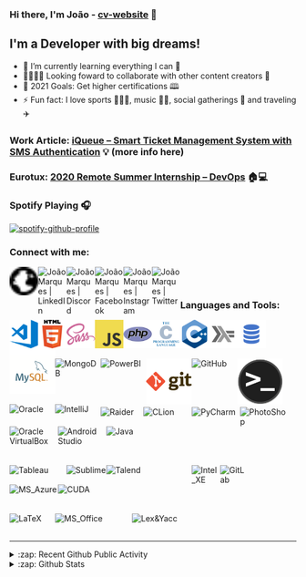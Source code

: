 ### Hi there, I'm João - [cv-website] 👋


## I'm a Developer with big dreams!

- 🌱     I’m currently learning everything I can 💞
- 👨‍💻👩‍💻 Looking foward to collaborate with other content creators 👋
- 🥅     2021 Goals: Get higher certifications 🕮
- ⚡    Fun fact: I love sports 🏊🏽‍♂️, music 🕺🏾, social gatherings 🍹 and traveling ✈️

### Work Article: [iQueue – Smart Ticket Management System with SMS Authentication] 💡 (more info here)
### Eurotux: [2020 Remote Summer Internship – DevOps] 🏠💻

### Spotify Playing 🎧
[![spotify-github-profile](https://spotify-github-profile.vercel.app/api/view?uid=11164555946&cover_image=true&theme=novatorem)](https://github.com/kittinan/spotify-github-profile)

### Connect with me:

[<img align="left" alt="João Marques"  width="50px" src="https://raw.githubusercontent.com/iconic/open-iconic/master/svg/globe.svg" />][cv-website]
[<img align="left" alt="João Marques | LinkedIn" width="50px" src="https://cdn.jsdelivr.net/npm/simple-icons@v3/icons/linkedin.svg" />][linkedin]
[<img align="left" alt="João Marques | Discord" width="50px" src="https://cdn.jsdelivr.net/npm/simple-icons@v3/icons/discord.svg" />][discord]
[<img align="left" alt="João Marques | Facebook" width="50px" src="https://cdn.jsdelivr.net/npm/simple-icons@v3/icons/facebook.svg" />][facebook]
[<img align="left" alt="João Marques | Instagram" width="50px" src="https://cdn.jsdelivr.net/npm/simple-icons@v3/icons/instagram.svg" />][instagram]
[<img align="left" alt="João Marques | Twitter" width="50px" src="https://cdn.jsdelivr.net/npm/simple-icons@v3/icons/twitter.svg" />][twitter]


<br />
<br />

### Languages and Tools:

<img align="left" alt="Visual Studio Code" width="50px" src="https://raw.githubusercontent.com/github/explore/80688e429a7d4ef2fca1e82350fe8e3517d3494d/topics/visual-studio-code/visual-studio-code.png" />
<img align="left" alt="HTML5" width="50px" src="https://raw.githubusercontent.com/github/explore/80688e429a7d4ef2fca1e82350fe8e3517d3494d/topics/html/html.png" />
<img align="left" alt="Sass" width="50px" src="https://raw.githubusercontent.com/github/explore/80688e429a7d4ef2fca1e82350fe8e3517d3494d/topics/sass/sass.png" />
<img align="left" alt="JavaScript" width="50px" src="https://raw.githubusercontent.com/github/explore/80688e429a7d4ef2fca1e82350fe8e3517d3494d/topics/javascript/javascript.png" />
<img align="left" alt="PHP" width="50px" src="https://raw.githubusercontent.com/github/explore/80688e429a7d4ef2fca1e82350fe8e3517d3494d/topics/php/php.png" />
<img align="left" alt="C" width="50px" src="https://raw.githubusercontent.com/github/explore/80688e429a7d4ef2fca1e82350fe8e3517d3494d/topics/c/c.png" />
<img align="left" alt="C++" width="50px" src="https://raw.githubusercontent.com/github/explore/e94815998e4e0713912fed477a1f346ec04c3da2/topics/cpp/cpp.png" />
<img align="left" alt="Haskell" width="50px" src="https://raw.githubusercontent.com/github/explore/80688e429a7d4ef2fca1e82350fe8e3517d3494d/topics/haskell/haskell.png" />
<img align="left" alt="SQL" width="50px" src="https://raw.githubusercontent.com/github/explore/80688e429a7d4ef2fca1e82350fe8e3517d3494d/topics/sql/sql.png" />
<img align="left" alt="MySQL" width="80px" src="https://raw.githubusercontent.com/github/explore/80688e429a7d4ef2fca1e82350fe8e3517d3494d/topics/mysql/mysql.png" />
<br />
<br />
<br />
<br />
<img align="left" alt="MongoDB" width="80px" src="https://mpng.subpng.com/20190111/thz/kisspng-mongodb-logo-database-nosql-postgresql-how-to-create-an-outstanding-tech-stack-clickup-bl-5c391bdf9cff48.4731136215472465596431.jpg" />
<img align="left" alt="PowerBI" width="80px" src="https://www.cyclonis.com/images/2020/07/power-bi-1.jpg" />
<img align="left" alt="Git" width="80px" src="https://raw.githubusercontent.com/github/explore/80688e429a7d4ef2fca1e82350fe8e3517d3494d/topics/git/git.png" />
<img align="left" alt="GitHub" width="80px" src="https://github.githubassets.com/images/modules/logos_page/GitHub-Mark.png" />
<img align="left" alt="Terminal" width="80px" src="https://raw.githubusercontent.com/github/explore/80688e429a7d4ef2fca1e82350fe8e3517d3494d/topics/terminal/terminal.png" />
<img align="left" alt="Oracle" width="80px" src="https://cdn4.iconfinder.com/data/icons/flat-brand-logo-2/512/oracle-512.png" />
<img align="left" alt="IntelliJ" width="80px" src="https://img.stackshare.io/service/1453/icon_IntelliJIDEA.png" />
<br />
<br />
<br />
<br />
<br />
<img align="left" alt="Raider" width="75px" src="https://blog.jetbrains.com/wp-content/uploads/2019/08/logo-7.png" />
<img align="left" alt="CLion" width="85px" src="https://dashboard.snapcraft.io/site_media/appmedia/2017/12/clion.ico.png" />
<img align="left" alt="PyCharm" width="85px" src="https://blog.jetbrains.com/wp-content/uploads/2015/12/pycharm-PyCharm_400x400_Twitter_logo_white.png" />
<img align="left" alt="PhotoShop" width="85px" src="https://pngimg.com/uploads/photoshop/photoshop_PNG7.png" />
<img align="left" alt="Oracle VirtualBox" width="85px" src="https://w7.pngwing.com/pngs/340/100/png-transparent-virtualbox-virtual-machine-operating-systems-virtualization-x86-linux-logo-linux-oracle-corporation.png" />
<img align="left" alt="Android Studio" width="85px" src="https://upload.wikimedia.org/wikipedia/commons/8/8f/Breezeicons-apps-48-android-studio.svg" />
<img align="left" alt="Java" width="65px" src="https://cdn.iconscout.com/icon/free/png-256/java-60-1174953.png" />
<br />
<br />
<br />
<br />
<br />
<br />
<img align="left" alt="Tableau" width="100px" src="https://images.ctfassets.net/76f8cs5bg9si/38ggNE1ggnjPLDGP3fV6Sb/1dd26f4f7dcd5767f0362cee8369ac92/Feature-Photo-Tableau.png?w=2560&q=100" />
<img align="left" alt="Sublime" width="70px" src="https://avatars3.githubusercontent.com/u/684879" />
<img align="left" alt="Talend" width="150px" src="https://upload.wikimedia.org/wikipedia/commons/thumb/9/97/Talend_logo.svg/418px-Talend_logo.svg.png" />
<img align="left" alt="Intel_XE" width="50px" src="https://i2.wp.com/mac-torrent-download.net/wp-content/uploads/2016/08/intel_parallel_studio_xe_icon.jpg?resize=175%2C221" />
<img align="left" alt="GitLab" width="50px" src="https://upload.wikimedia.org/wikipedia/commons/thumb/1/18/GitLab_Logo.svg/1200px-GitLab_Logo.svg.png" />
<img align="left" alt="MS_Azure" width="85px" src="https://www.pinclipart.com/picdir/middle/519-5198040_colorlib-template-microsoft-azure-cloud-icon-clipart.png" />
<img align="left" alt="CUDA" width="85px" src="https://www.macxdvd.com/mac-video-converter-pro/article-image/cuda-video-converter.jpg" />
<br />
<br />
<br />
<br />
<br />
<img align="left" alt="LaTeX" width="80px" src="https://encrypted-tbn0.gstatic.com/images?q=tbn:ANd9GcSoCvr2RCxkNdUm7IAnFFX7eDrzbnLdkLTceg&usqp=CAU" />
<img align="left" alt="MS_Office" width="135px" src="https://www.clipartkey.com/mpngs/m/31-319173_download-icons-microsoft-office-svg-eps-png-psd.png" />
<img align="left" alt="Lex&Yacc" width="85px" src="https://images-na.ssl-images-amazon.com/images/I/41wdXqCbX7L._SX258_BO1,204,203,200_.jpg" />
<br />
<br />

---

<details>
  <summary>:zap: Recent Github Public Activity </summary>
  
<!--START_SECTION:activity-->

<!--END_SECTION:activity-->

</details>

<details>
  <summary>:zap: Github Stats</summary>

  <img align="left" alt="João Marques's Github Stats" src="https://github-readme-stats.joaomarques90.vercel.app/api?username=joaomarques90&show_icons=true&hide_border=true" />

</details>

[iQueue – Smart Ticket Management System with SMS Authentication]: https://www.smsapi.com/blog/iqueue-ticket-system-sms-authentication/
[2020 Remote Summer Internship – DevOps]: https://github.com/joaomarques90/EuroTux

[cv-website]: https://www.kickresume.com/cv/joaomarques1990/
[twitter]: https://twitter.com/joao_marques_8
[facebook]: https://facebook.com/joao.marques.8
[instagram]: https://instagram.com/joaomarques8
[linkedin]: https://linkedin.com/in/joao-marques-20901
[discord]: https://discord.com/users/628982811524595742
